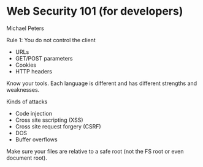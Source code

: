 # Web Security 101 (for developers)

Michael Peters

Rule 1: You do not control the client
* URLs
* GET/POST parameters
* Cookies
* HTTP headers

Know your tools.  Each language is different and has different
strengths and weaknesses.

Kinds of attacks
* Code injection
* Cross site sscripting (XSS)
* Cross site request forgery (CSRF)
* DOS
* Buffer overflows

Make sure your files are relative to a safe root (not the FS root
or even document root).
